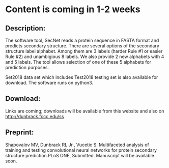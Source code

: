 # Content is coming in 1-2 weeks

## Description:
The software tool, SecNet reads a protein sequence in FASTA format and predicts secondary structure. There are several options of the secondary structure label alphabet. Among them are 3 labels (harder Rule #1 or easier Rule #2) and unambigious 8 labels. We also provide 2 new alphabets with 4 and 5 labels. The tool allows selection of one of these 5 alphabets for prediction purposes.

Set2018 data set which includes Test2018 testing set is also available for download. The software runs on python3.

## Download:
Links are coming; downloads will be available from this website and also on http://dunbrack.fccc.edu/ss

## Preprint:
Shapovalov MV, Dunbrack RL Jr., Vucetic S. Multifaceted analysis of training and testing convolutional neural networks for protein secondary structure prediction.PLoS ONE, Submitted. Manuscript will be available soon.
